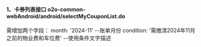 
#### 1、卡券列表接口 o2o-common-webAndroid/android/selectMyCouponList.do

  需增加两个字段：
        month: '2024-11' --账单月份
        condition: '需缴清2024年11月之前的物业费和车位费'  --使用条件文字描述
